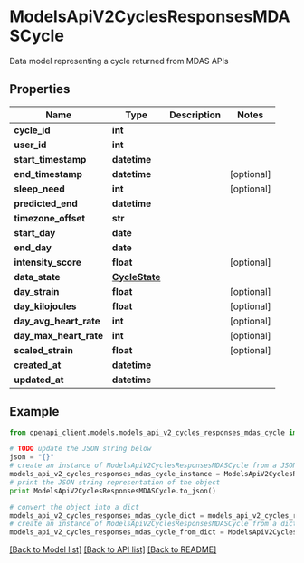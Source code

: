 # ModelsApiV2CyclesResponsesMDASCycle

Data model representing a cycle returned from MDAS APIs

## Properties
Name | Type | Description | Notes
------------ | ------------- | ------------- | -------------
**cycle_id** | **int** |  | 
**user_id** | **int** |  | 
**start_timestamp** | **datetime** |  | 
**end_timestamp** | **datetime** |  | [optional] 
**sleep_need** | **int** |  | [optional] 
**predicted_end** | **datetime** |  | 
**timezone_offset** | **str** |  | 
**start_day** | **date** |  | 
**end_day** | **date** |  | 
**intensity_score** | **float** |  | [optional] 
**data_state** | [**CycleState**](CycleState.md) |  | 
**day_strain** | **float** |  | [optional] 
**day_kilojoules** | **float** |  | [optional] 
**day_avg_heart_rate** | **int** |  | [optional] 
**day_max_heart_rate** | **int** |  | [optional] 
**scaled_strain** | **float** |  | [optional] 
**created_at** | **datetime** |  | 
**updated_at** | **datetime** |  | 

## Example

```python
from openapi_client.models.models_api_v2_cycles_responses_mdas_cycle import ModelsApiV2CyclesResponsesMDASCycle

# TODO update the JSON string below
json = "{}"
# create an instance of ModelsApiV2CyclesResponsesMDASCycle from a JSON string
models_api_v2_cycles_responses_mdas_cycle_instance = ModelsApiV2CyclesResponsesMDASCycle.from_json(json)
# print the JSON string representation of the object
print ModelsApiV2CyclesResponsesMDASCycle.to_json()

# convert the object into a dict
models_api_v2_cycles_responses_mdas_cycle_dict = models_api_v2_cycles_responses_mdas_cycle_instance.to_dict()
# create an instance of ModelsApiV2CyclesResponsesMDASCycle from a dict
models_api_v2_cycles_responses_mdas_cycle_from_dict = ModelsApiV2CyclesResponsesMDASCycle.from_dict(models_api_v2_cycles_responses_mdas_cycle_dict)
```
[[Back to Model list]](../README.md#documentation-for-models) [[Back to API list]](../README.md#documentation-for-api-endpoints) [[Back to README]](../README.md)


